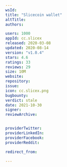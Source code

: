 ```yaml
---
wsId: 
title: "Slicecoin wallet"
altTitle: 
authors:

users: 1000
appId: cc.slicex
released: 2020-03-08
updated: 2020-08-14
version: "v1.0.4"
stars: 4.6
ratings: 33
reviews: 29
size: 10M
website: 
repository: 
issue: 
icon: cc.slicex.png
bugbounty: 
verdict: stale
date: 2021-10-30
signer: 
reviewArchive:


providerTwitter: 
providerLinkedIn: 
providerFacebook: 
providerReddit: 

redirect_from:

---
```



